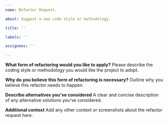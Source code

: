 ```yaml
---
name: Refactor Request.

about: Suggest a new code style or methodology.

title: ''

labels: ''

assignees: ''

---
```


**What form of refactoring would you like to apply?**
Please describe the coding style or methodology you would like the project to adopt.

**Why do you believe this form of refactoring is necessary?**
Outline why you believe this refactor needs to happen.

**Describe alternatives you've considered**
A clear and concise description of any alternative solutions you've considered.

**Additional context**
Add any other context or screenshots about the refactor request here.